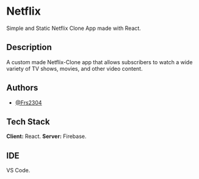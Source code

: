 # Netflix 

Simple and Static Netflix Clone App made with React.


## Description

A custom made Netflix-Clone app that allows subscribers to watch a wide variety of TV shows, movies, and other video content.


## Authors

- [@Frs2304](https://www.github.com/Frs2304)


## Tech Stack

**Client:** React.
**Server:** Firebase.


## IDE

VS Code.

